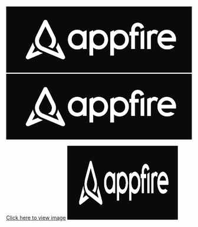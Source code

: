 
![](../../images/afire.png)
![](/images/afire.png)

<a href="/images/afire.png">Click here to view image</a>
<img src="/images/afire.png" width="300" height="200">
